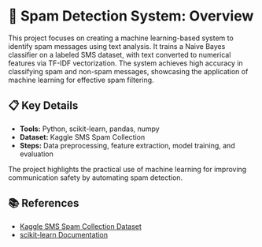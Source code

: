 # 📧 Spam Detection System: Overview

This project focuses on creating a machine learning-based system to identify spam messages using text analysis. It trains a Naive Bayes classifier on a labeled SMS dataset, with text converted to numerical features via TF-IDF vectorization. The system achieves high accuracy in classifying spam and non-spam messages, showcasing the application of machine learning for effective spam filtering.

## 📋 Key Details
- **Tools:** Python, scikit-learn, pandas, numpy  
- **Dataset:** Kaggle SMS Spam Collection  
- **Steps:** Data preprocessing, feature extraction, model training, and evaluation  

The project highlights the practical use of machine learning for improving communication safety by automating spam detection.

## 📚 References
- [Kaggle SMS Spam Collection Dataset](https://www.kaggle.com/uciml/sms-spam-collection-dataset)  
- [scikit-learn Documentation](https://scikit-learn.org/)  
